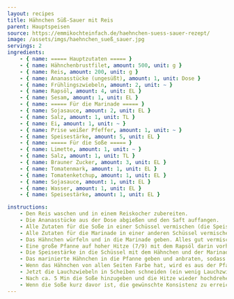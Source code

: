 ```yaml
---
layout: recipes
title: Hähnchen Süß-Sauer mit Reis
parent: Hauptspeisen
source: https://emmikochteinfach.de/haehnchen-suess-sauer-rezept/
image: /assets/imgs/haehnchen_sueß_sauer.jpg
servings: 2
ingredients:
    - { name: ===== Hauptzutaten ===== }
    - { name: Hähnchenbrustfilet, amount: 500, unit: g }
    - { name: Reis, amount: 200, unit: g }
    - { name: Ananasstücke (ungesüßt), amount: 1, unit: Dose }
    - { name: Frühlingszwiebeln, amount: 2, unit: ~ }
    - { name: Rapsöl, amount: 4, unit: EL }
    - { name: Sesam, amount: 1, unit: EL }
    - { name: ===== Für die Marinade ===== }
    - { name: Sojasauce, amount: 2, unit: EL }
    - { name: Salz, amount: 1, unit: TL }
    - { name: Ei, amount: 1, unit: ~ }
    - { name: Prise weißer Pfeffer, amount: 1, unit: ~ }
    - { name: Speisestärke, amount: 5, unit: EL }
    - { name: ===== Für die Soße ===== }
    - { name: Limette, amount: 1, unit: ~ }
    - { name: Salz, amount: 1, unit: TL }
    - { name: Brauner Zucker, amount: 3, unit: EL }
    - { name: Tomatenmark, amount: 1, unit: EL }
    - { name: Tomatenketchup, amount: 1, unit: EL }
    - { name: Sojasauce, amount: 1, unit: EL }
    - { name: Wasser, amount: 1, unit: EL }
    - { name: Speisestärke, amount: 1, unit: EL }

instructions:
    - Den Reis waschen und in einem Reiskocher zubereiten.
    - Die Ananasstücke aus der Dose abgießen und den Saft auffangen.
    - Alle Zutaten für die Soße in einer Schüssel vermischen (die Speisestärke zuletzt) und mit einem Schneebesen glatt rühren.
    - Alle Zutaten für die Marinade in einer anderen Schüssel vermischen (außer die Speisestärke).
    - Das Hähnchen würfeln und in die Marinade geben. Alles gut vermischen.
    - Eine große Pfanne auf hoher Hitze (7/9) mit dem Rapsöl darin vorheizen.
    - Die Speisestärke in die Schüssel mit dem Hähnchen und der Marinade geben und alles gut vermischen, damit die Marinade am Fleisch bleibt.
    - Das marinierte Hähnchen in die Pfanne geben und anbraten, sodass die Stücke auf jeder Seite Farbe bekommen. Darauf achten, dass die Stücke nicht aneinander kleben.
    - Wenn das Hähnchen von allen Seiten Farbe hat, wird es aus der Pfanne genommen und zurück in die Schüssel gegeben. Die Pfanne auf mittlere Hitze (5/9) herunterdrehen.
    - Jetzt die Lauchzwiebeln in Scheiben schneiden (ein wenig Lauchzwiebel zum Garnieren zurückhalten) und in der Pfanne anbraten. Wenn nötig etwas Rapsöl hinzugeben.
    - Nach ca. 5 Min die Soße hinzugeben und die Hitze wieder hochdrehen (7/9), damit die Soße andickt.
    - Wenn die Soße kurz davor ist, die gewünschte Konsistenz zu erreichen, das Hähnchen und die Ananasstücke dazugeben und für 2 Min mitkochen. Anschließend mit dem Reis auf einen Teller geben und mit der restlichen Lauchzwiebel und Sesam garnieren. Fertig!
---
```


